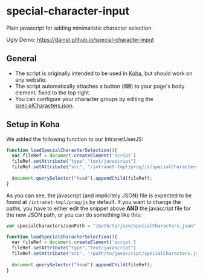 # special-character-input
Plain javascript for adding minimalistic character selection. 

Ugly Demo: https://dainst.github.io/special-character-input

## General 
* The script is originally intended to be used in [Koha](https://koha-community.org), but should work on any website.
* The script automatically attaches a button (&#x2328;) to your page's body element, fixed to the top right. 
* You can configure your character groups by editing the [specialCharacters.json](specialCharacters.json).

## Setup in Koha
We added the following function to our IntranetUserJS:

```javascript
function loadSpecialCharacterSelection(){
  var fileRef = document.createElement('script')
  fileRef.setAttribute("type","text/javascript")
  fileRef.setAttribute("src", "/intranet-tmpl/prog/js/specialCharacters.js")
  
  document.querySelector("head").appendChild(fileRef);
}
```

As you can see, the javascript (and implicitely JSON) file is expected to be found at `/intranet-tmpl/prog/js` by default. If you want to change the paths, you have to either edit the snippet above __AND__ the javascript file for the new JSON path, or you can do something like this:

```javascript
var specialCharactersJsonPath = "/path/to/json/specialCharacters.json"

function loadSpecialCharacterSelection(){
  var fileRef = document.createElement('script')
  fileRef.setAttribute("type","text/javascript")
  fileRef.setAttribute("src", "/path/to/javascript/specialCharacters.js")
  
  document.querySelector("head").appendChild(fileRef);
}
```

